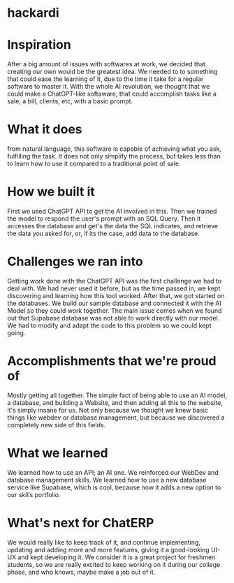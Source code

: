 # hackardi

# Inspiration

After a big amount of issues with softwares at work, we decided that creating our own would be the greatest idea. We needed to to something that could ease the learning of it, due to the time it take for a regular software to master it. With the whole AI revolution, we thought that we could make a ChatGPT-like softaware, that could accomplish tasks like a sale, a bill, clients, etc, with a basic prompt.

# What it does

from natural language, this software is capable of achieving what you ask, fulfilling the task. It does not only simplify the process, but takes less than to learn how to use it compared to a traditional point of sale.

# How we built it

First we used ChatGPT API to get the AI involved in this. Then we trained the model to respond the user's prompt with an SQL Query. Then it accesses the database and get's the data the SQL indicates, and retrieve the data you asked for, or, if its the case, add data to the database.

# Challenges we ran into

Getting work done with the ChatGPT API was the first challenge we had to deal with. We had never used it before, but as the time passed in, we kept discovering and learning how this tool worked. After that, we got started on the databases. We build our sample database and connected it with the AI Model so they could work together. The main issue comes when we found out that Supabase database was not able to work directly with our model. We had to modify and adapt the code to this problem so we could kept going.

# Accomplishments that we're proud of

Mostly getting all together. The simple fact of being able to use an AI model, a database, and building a Website, and then adding all this to the website, it's simply insane for us. Not only because we thought we knew basic things like webdev or database management, but because we discovered a completely new side of this fields.

# What we learned

We learned how to use an API; an AI one. We reinforced our WebDev and database management skills. We learned how to use a new database service like Supabase, which is cool, because now it adds a new option to our skills portfolio.

# What's next for ChatERP

We would really like to keep track of it, and continue implementing, updating and adding more and more features, giving it a good-looking UI-UX and kept developing it. We consider it is a great project for freshmen students, so we are really excited to keep working on it during our college phase, and who knows, maybe make a job out of it.
